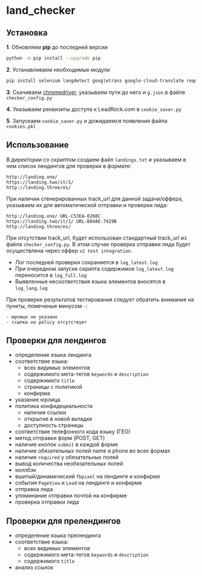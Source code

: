 # land_checker

## Установка
**1**. Обновляем **pip** до последней версии
```bash
python -m pip install --upgrade pip
```
**2**. Устанавливаем необходимые модули
```bash
pip install selenium langdetect googletrans google-cloud-translate requests
```
**3**. Скачиваем [chromedriver](http://chromedriver.chromium.org/downloads "Chromedriver"), указываем пути до него и `g.json` в файле `checker_config.py`

**4**. Указываем реквизиты доступа к LeadRock.com в `cookie_saver.py`

**5**. Запускаем `cookie_saver.py` и дожидаемся появления файла `cookies.pkl`

## Использование
В директории со скриптом создаем файл `landings.txt` и указываем в нем список лендингов для проверки в формате:
```
http://landing.one/
https://landing.two/it/1/
http://landing.three/es/
```
При наличии сгенерированных track_url для данной задачи/оффера, указываем их для автоматической отправки и проверки лида:
```
http://landing.one/ URL-C53EA-0260C
https://landing.two/it/1/ URL-B84AE-7429B
http://landing.three/es/
```
При отсутствии track_url, будет использован стандартный track_url из файла `checker_config.py`. В этом случае проверка отправки лида
будет осуществлена через оффер `v2 test integration`.

- Лог последней проверки сохраняется в `log_latest.log`
- При очередном запуске скрипта содержимое `log_latest.log` переносится в `log_full.log`
- Выявленные несоответствия языка элементов вносятся в `log_lang.log`

При проверке результатов тестирования следует обратить внимание на пункты, помеченые минусом ` - `:
```
- юрлицо не указано
- ссылка на policy отсутствует
```

## Проверки для лендингов
- определение языка лендинга
- соответствие языка:
  - всех видимых элементов
  - содержимого мета-тегов `keywords` и `description`
  - содержимого `title`
  - страницы с политикой
  - конфирма
- указание юрлица
- политика конфидециальности
  - наличие ссылки
  - открытие в новой вкладке
  - доступность страницы
- соответствие телефонного кода языку (ГЕО)
- метод отправки форм (POST, GET)
- наличие кнопок `submit` в каждой форме
- наличие обязательных полей name и phone во всех формах
- наличие `required` у обязательных полей
- вывод количества необязательных полей
- коллбэк
- вшитый/динамический `fbpixel` на лендинге и конфирме
- события `PageView` и `Lead` на лендинге и конфирме
- отправка лида
- упоминание отправки почтой на конфирме
- проверка отправки лида

## Проверки для прелендингов
- определение языка прелендинга
- соответствие языка:
  - всех видимых элементов
  - содержимого мета-тегов `keywords` и `description`
  - содержимого `title`
- анализ ссылок
